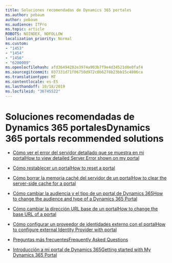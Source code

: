 ```yaml
---
title: Soluciones recomendadas de Dynamics 365 portales
ms.author: pebaum
author: pebaum
ms.audience: ITPro
ms.topic: article
ROBOTS: NOINDEX, NOFOLLOW
localization_priority: Normal
ms.custom:
- "1453"
- "1454"
- "1456"
- "6200009"
ms.openlocfilehash: afd36494282e3974a903b7f9e4d34521d8e0faf4
ms.sourcegitcommit: 037331d71f06750d972c0b6278b23bb15c4806ca
ms.translationtype: MT
ms.contentlocale: es-ES
ms.lasthandoff: 10/18/2019
ms.locfileid: "36745522"
---
```

# <a name="dynamics-365-portals-recommended-solutions"></a><span data-ttu-id="97362-102">Soluciones recomendadas de Dynamics 365 portales</span><span class="sxs-lookup"><span data-stu-id="97362-102">Dynamics 365 portals recommended solutions</span></span>

* [<span data-ttu-id="97362-103">Cómo ver el error del servidor detallado que se muestra en mi portal</span><span class="sxs-lookup"><span data-stu-id="97362-103">How to view detailed Server Error shown on my portal</span></span>](https://docs.microsoft.com/dynamics365/customer-engagement/portals/view-portal-error-log)

* [<span data-ttu-id="97362-104">Cómo restablecer un portal</span><span class="sxs-lookup"><span data-stu-id="97362-104">How to reset a portal</span></span>](https://docs.microsoft.com/dynamics365/customer-engagement/portals/reset-portal)

* [<span data-ttu-id="97362-105">Cómo borrar la memoria caché del servidor de un portal</span><span class="sxs-lookup"><span data-stu-id="97362-105">How to clear the server-side cache for a portal</span></span>](https://docs.microsoft.com/dynamics365/customer-engagement/portals/clear-server-side-cache)

* [<span data-ttu-id="97362-106">Cómo cambiar la audiencia y el tipo de un portal de Dynamics 365</span><span class="sxs-lookup"><span data-stu-id="97362-106">How to change the audience and type of a Dynamics 365 Portal</span></span>](https://support.microsoft.com//help/4091253/how-to-change-the-audience-and-type-of-a-dynamics-365-portal)

* [<span data-ttu-id="97362-107">Cómo cambiar la dirección URL base de un portal</span><span class="sxs-lookup"><span data-stu-id="97362-107">How to change the base URL of a portal</span></span>](https://docs.microsoft.com/dynamics365/customer-engagement/portals/change-base-url)

* [<span data-ttu-id="97362-108">Cómo configurar un proveedor de identidades externo con el portal</span><span class="sxs-lookup"><span data-stu-id="97362-108">How to configure external Identity Provider with portal</span></span>](https://docs.microsoft.com/dynamics365/customer-engagement/portals/configure-portal-authentication)

* [<span data-ttu-id="97362-109">Preguntas más frecuentes</span><span class="sxs-lookup"><span data-stu-id="97362-109">Frequently Asked Questions</span></span>](https://support.microsoft.com/help/4456128/portal-capabilities-for-dynamics-365-faq)

* [<span data-ttu-id="97362-110">Introducción a mi portal de Dynamics 365</span><span class="sxs-lookup"><span data-stu-id="97362-110">Getting started with My Dynamics 365 Portal</span></span>](https://docs.microsoft.com/dynamics365/customer-engagement/portals/manage-sharepoint-documents#step-2-set-up-sharepoint-integration-from-portal-admin-center)
